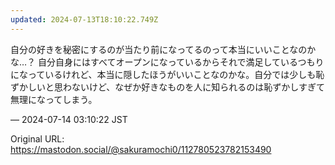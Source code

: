 ```yaml
---
updated: 2024-07-13T18:10:22.749Z
---
```


<p>自分の好きを秘密にするのが当たり前になってるのって本当にいいことなのかな…？ 自分自身にはすべてオープンになっているからそれで満足しているつもりになっているけれど、本当に隠したほうがいいことなのかな。自分では少しも恥ずかしいと思わないけど、なぜか好きなものを人に知られるのは恥ずかしすぎて無理になってしまう。</p>

&mdash; 2024-07-14 03:10:22 JST

Original URL: https://mastodon.social/@sakuramochi0/112780523782153490
